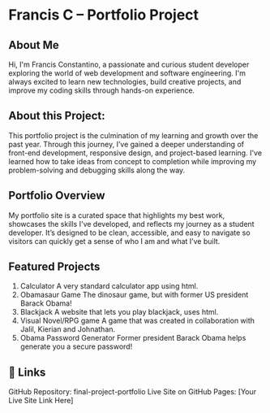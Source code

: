# Francis C – Portfolio Project
## About Me

Hi, I'm Francis Constantino, a passionate and curious student developer exploring the world of web development and software engineering. I'm always excited to learn new technologies, build creative projects, and improve my coding skills through hands-on experience.

## About this Project: 
This portfolio project is the culmination of my learning and growth over the past year. Through this journey, I’ve gained a deeper understanding of front-end development, responsive design, and project-based learning. I've learned how to take ideas from concept to completion while improving my problem-solving and debugging skills along the way.

## Portfolio Overview
My portfolio site is a curated space that highlights my best work, showcases the skills I've developed, and reflects my journey as a student developer. It’s designed to be clean, accessible, and easy to navigate so visitors can quickly get a sense of who I am and what I’ve built.

## Featured Projects
1. Calculator
A very standard calculator app using html. 
2. Obamasaur Game
The dinosaur game, but with former US president Barack Obama!
3. Blackjack
A website that lets you play blackjack, uses html. 
4. Visual Novel/RPG game
A game that was created in collaboration with Jalil, Kierian and Johnathan. 
5. Obama Password Generator
Former president Barack Obama helps generate you a secure password!

## 🔗 Links
GitHub Repository: final-project-portfolio
Live Site on GitHub Pages: [Your Live Site Link Here]

